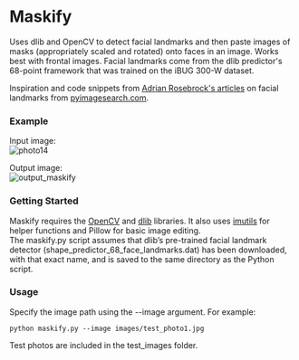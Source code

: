 # Maskify
Uses dlib and OpenCV to detect facial landmarks and then paste images of masks (appropriately scaled and rotated) onto faces in an image. Works best with frontal images. Facial landmarks come from the dlib predictor's 68-point framework that was trained on the iBUG 300-W dataset.  

Inspiration and code snippets from [Adrian Rosebrock's articles](https://www.pyimagesearch.com/2017/04/03/facial-landmarks-dlib-opencv-python/) on facial landmarks from [pyimagesearch.com](https://www.pyimagesearch.com/).  

### Example
Input image:  
![photo14](https://user-images.githubusercontent.com/50077908/83337605-ff432b00-a28a-11ea-9441-624c1c9b70fd.jpg)

Output image:  
![output_maskify](https://user-images.githubusercontent.com/50077908/83337623-31ed2380-a28b-11ea-9151-c11c1d82a2b8.png)

### Getting Started
Maskify requires the [OpenCV](https://github.com/opencv/opencv) and [dlib](https://github.com/davisking/dlib) libraries. It also uses [imutils](https://github.com/jrosebr1/imutils) for helper functions and Pillow for basic image editing.  
The maskify.py script assumes that dlib’s pre-trained facial landmark detector (shape_predictor_68_face_landmarks.dat) has been downloaded, with that exact name, and is saved to the same directory as the Python script.  

### Usage  
Specify the image path using the --image argument. For example:  
```
python maskify.py --image images/test_photo1.jpg
```
Test photos are included in the test_images folder.  

